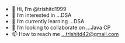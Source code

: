 - 👋 Hi, I’m @trishitd1999
- 👀 I’m interested in ...DSA
- 🌱 I’m currently learning ...DSA
- 💞️ I’m looking to collaborate on ...Java CP
- 📫 How to reach me ...trishitd42@gmail.com

<!---
trishitd1999/trishitd1999 is a ✨ special ✨ repository because its `README.md` (this file) appears on your GitHub profile.
You can click the Preview link to take a look at your changes.
--->
